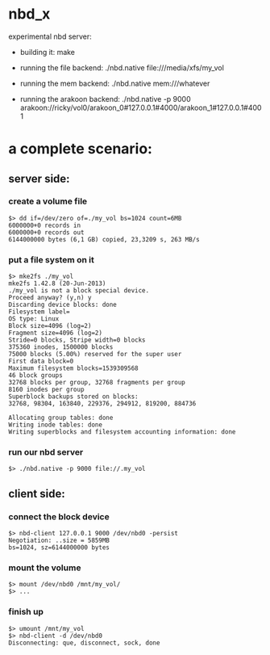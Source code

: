 # nbd_x #

experimental nbd server:

* building it:
  make


* running the file backend:
  ./nbd.native file:///media/xfs/my_vol

* running the mem backend:
  ./nbd.native mem:///whatever

* running the arakoon backend:
  ./nbd.native -p 9000 arakoon://ricky/vol0/arakoon_0#127.0.0.1#4000/arakoon_1#127.0.0.1#4001



# a complete scenario: #

## server side: ##

### create a volume file ###

    $> dd if=/dev/zero of=./my_vol bs=1024 count=6MB
    6000000+0 records in
    6000000+0 records out
    6144000000 bytes (6,1 GB) copied, 23,3209 s, 263 MB/s

### put a file system on it ###
    $> mke2fs ./my_vol
    mke2fs 1.42.8 (20-Jun-2013)
    ./my_vol is not a block special device.
    Proceed anyway? (y,n) y
    Discarding device blocks: done
    Filesystem label=
    OS type: Linux
    Block size=4096 (log=2)
    Fragment size=4096 (log=2)
    Stride=0 blocks, Stripe width=0 blocks
    375360 inodes, 1500000 blocks
    75000 blocks (5.00%) reserved for the super user
    First data block=0
    Maximum filesystem blocks=1539309568
    46 block groups
    32768 blocks per group, 32768 fragments per group
    8160 inodes per group
    Superblock backups stored on blocks:
    32768, 98304, 163840, 229376, 294912, 819200, 884736

    Allocating group tables: done
    Writing inode tables: done
    Writing superblocks and filesystem accounting information: done

### run our nbd server ###
    $> ./nbd.native -p 9000 file://.my_vol


## client side: ##

### connect the block device ###

    $> nbd-client 127.0.0.1 9000 /dev/nbd0 -persist
    Negotiation: ..size = 5859MB
    bs=1024, sz=6144000000 bytes

### mount the volume ###

    $> mount /dev/nbd0 /mnt/my_vol/
    $> ...

### finish up ###

    $> umount /mnt/my_vol
    $> nbd-client -d /dev/nbd0
    Disconnecting: que, disconnect, sock, done
